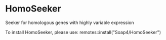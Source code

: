 # HomoSeeker
Seeker for homologous genes with highly variable expression

To install HomoSeeker, please use:
remotes::install("Soap4/HomoSeeker")
